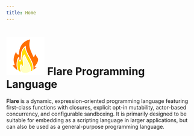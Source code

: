 ```yaml
---
title: Home
---
```


# ![Flare](../images/logo.svg) Flare Programming Language

**Flare** is a dynamic, expression-oriented programming language featuring
first-class functions with closures, explicit opt-in mutability, actor-based
concurrency, and configurable sandboxing. It is primarily designed to be
suitable for embedding as a scripting language in larger applications, but can
also be used as a general-purpose programming language.
